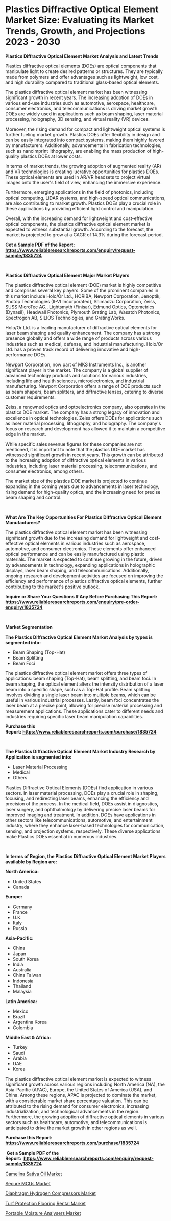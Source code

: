 <p><h1>Plastics Diffractive Optical Element Market Size: Evaluating its Market Trends, Growth, and Projections 2023 - 2030</h1></p><p><strong>Plastics Diffractive Optical Element Market Analysis and Latest Trends</strong></p>
<p><p>Plastics diffractive optical elements (DOEs) are optical components that manipulate light to create desired patterns or structures. They are typically made from polymers and offer advantages such as lightweight, low cost, and high durability compared to traditional glass-based optical elements.</p><p>The plastics diffractive optical element market has been witnessing significant growth in recent years. The increasing adoption of DOEs in various end-use industries such as automotive, aerospace, healthcare, consumer electronics, and telecommunications is driving market growth. DOEs are widely used in applications such as beam shaping, laser material processing, holography, 3D sensing, and virtual reality (VR) devices.</p><p>Moreover, the rising demand for compact and lightweight optical systems is further fueling market growth. Plastics DOEs offer flexibility in design and can be easily integrated into compact systems, making them highly favored by manufacturers. Additionally, advancements in fabrication technologies, such as nanoimprint lithography, are enabling the mass production of high-quality plastics DOEs at lower costs.</p><p>In terms of market trends, the growing adoption of augmented reality (AR) and VR technologies is creating lucrative opportunities for plastics DOEs. These optical elements are used in AR/VR headsets to project virtual images onto the user's field of view, enhancing the immersive experience.</p><p>Furthermore, emerging applications in the field of photonics, including optical computing, LiDAR systems, and high-speed optical communications, are also contributing to market growth. Plastics DOEs play a crucial role in these applications by providing efficient light control and manipulation.</p><p>Overall, with the increasing demand for lightweight and cost-effective optical components, the plastics diffractive optical element market is expected to witness substantial growth. According to the forecast, the market is projected to grow at a CAGR of 14.3% during the forecast period.</p></p>
<p><strong>Get a Sample PDF of the Report:&nbsp; <a href="https://www.reliableresearchreports.com/enquiry/request-sample/1835724">https://www.reliableresearchreports.com/enquiry/request-sample/1835724</a></strong></p>
<p>&nbsp;</p>
<p><strong>Plastics Diffractive Optical Element Major Market Players</strong></p>
<p><p>The plastics diffractive optical element (DOE) market is highly competitive and comprises several key players. Some of the prominent companies in this market include Holo/Or Ltd., HORIBA, Newport Corporation, Jenoptik, Photop Technologies (II-VI Incorporated), Shimadzu Corporation, Zeiss, SUSS MicroTec AG., Lightsmyth (Finisar), Edmund Optics, Optometrics (Dynasil), Headwall Photonics, Plymouth Grating Lab, Wasatch Photonics, Spectrogon AB, SILIOS Technologies, and GratingWorks.</p><p>Holo/Or Ltd. is a leading manufacturer of diffractive optical elements for laser beam shaping and quality enhancement. The company has a strong presence globally and offers a wide range of products across various industries such as medical, defense, and industrial manufacturing. Holo/Or Ltd. has a proven track record of delivering innovative and high-performance DOEs.</p><p>Newport Corporation, now part of MKS Instruments Inc., is another significant player in the market. The company is a global supplier of advanced technology products and solutions for various industries, including life and health sciences, microelectronics, and industrial manufacturing. Newport Corporation offers a range of DOE products such as beam shapers, beam splitters, and diffractive lenses, catering to diverse customer requirements.</p><p>Zeiss, a renowned optics and optoelectronics company, also operates in the plastics DOE market. The company has a strong legacy of innovation and excellence in optical technologies. Zeiss offers DOEs for applications such as laser material processing, lithography, and holography. The company's focus on research and development has allowed it to maintain a competitive edge in the market.</p><p>While specific sales revenue figures for these companies are not mentioned, it is important to note that the plastics DOE market has witnessed significant growth in recent years. This growth can be attributed to the increasing adoption of diffractive optical elements in various industries, including laser material processing, telecommunications, and consumer electronics, among others.</p><p>The market size of the plastics DOE market is projected to continue expanding in the coming years due to advancements in laser technology, rising demand for high-quality optics, and the increasing need for precise beam shaping and control.</p></p>
<p>&nbsp;</p>
<p><strong>What Are The Key Opportunities For Plastics Diffractive Optical Element Manufacturers?</strong></p>
<p><p>The plastics diffractive optical element market has been witnessing significant growth due to the increasing demand for lightweight and cost-effective optical elements in various industries such as aerospace, automotive, and consumer electronics. These elements offer enhanced optical performance and can be easily manufactured using plastic materials. The market is expected to continue growing in the future, driven by advancements in technology, expanding applications in holographic displays, laser beam shaping, and telecommunications. Additionally, ongoing research and development activities are focused on improving the efficiency and performance of plastics diffractive optical elements, further contributing to the market's positive outlook.</p></p>
<p><strong>Inquire or Share Your Questions If Any Before Purchasing This Report: <a href="https://www.reliableresearchreports.com/enquiry/pre-order-enquiry/1835724">https://www.reliableresearchreports.com/enquiry/pre-order-enquiry/1835724</a></strong></p>
<p>&nbsp;</p>
<p><strong>Market Segmentation</strong></p>
<p><strong>The Plastics Diffractive Optical Element Market Analysis by types is segmented into:</strong></p>
<p><ul><li>Beam Shaping (Top-Hat)</li><li>Beam Splitting</li><li>Beam Foci</li></ul></p>
<p><p>The plastics diffractive optical element market offers three types of applications: beam shaping (Top-Hat), beam splitting, and beam foci. In beam shaping, the optical element alters the intensity distribution of a laser beam into a specific shape, such as a Top-Hat profile. Beam splitting involves dividing a single laser beam into multiple beams, which can be useful in various industrial processes. Lastly, beam foci concentrates the laser beam at a precise point, allowing for precise material processing and measurement applications. These applications cater to different needs and industries requiring specific laser beam manipulation capabilities.</p></p>
<p><strong>Purchase this Report:&nbsp;<a href="https://www.reliableresearchreports.com/purchase/1835724">https://www.reliableresearchreports.com/purchase/1835724</a></strong></p>
<p>&nbsp;</p>
<p><strong>The Plastics Diffractive Optical Element Market Industry Research by Application is segmented into:</strong></p>
<p><ul><li>Laser Material Processing</li><li>Medical</li><li>Others</li></ul></p>
<p><p>Plastics Diffractive Optical Elements (DOEs) find application in various sectors. In laser material processing, DOEs play a crucial role in shaping, focusing, and redirecting laser beams, enhancing the efficiency and precision of the process. In the medical field, DOEs assist in diagnostics, laser surgery, and ophthalmology by delivering precise laser beams for improved imaging and treatment. In addition, DOEs have applications in other sectors like telecommunications, automotive, and entertainment industry, where they enhance laser-based technologies for communication, sensing, and projection systems, respectively. These diverse applications make Plastics DOEs essential in numerous industries.</p></p>
<p>&nbsp;</p>
<p><strong>In terms of Region, the Plastics Diffractive Optical Element Market Players available by Region are:</strong></p>
<p>
    <p> <strong> North America: </strong>
        <ul>
            <li>United States</li>
            <li>Canada</li>
        </ul>
        </p> 
    <p> <strong> Europe: </strong>
        <ul>
            <li>Germany</li>
            <li>France</li>
            <li>U.K.</li>
            <li>Italy</li>
            <li>Russia</li>
        </ul>
        </p> 
    <p> <strong> Asia-Pacific: </strong>
        <ul>
            <li>China</li>
            <li>Japan</li>
            <li>South Korea</li>
            <li>India</li>
            <li>Australia</li>
            <li>China Taiwan</li>
            <li>Indonesia</li>
            <li>Thailand</li>
            <li>Malaysia</li>
        </ul>
        </p> 
    <p> <strong> Latin America: </strong>
        <ul>
            <li>Mexico</li>
            <li>Brazil</li>
            <li>Argentina Korea</li>
            <li>Colombia</li>
        </ul>
        </p> 
    <p> <strong> Middle East & Africa: </strong>
        <ul>
            <li>Turkey</li>
            <li>Saudi</li>
            <li>Arabia</li>
            <li>UAE</li>
            <li>Korea</li>
        </ul>
    </p>
    </p>
<p><p>The plastics diffractive optical element market is expected to witness significant growth across various regions including North America (NA), the Asia-Pacific (APAC), Europe, the United States of America (USA), and China. Among these regions, APAC is projected to dominate the market, with a considerable market share percentage valuation. This can be attributed to the rising demand for consumer electronics, increasing industrialization, and technological advancements in the region. Furthermore, the growing adoption of diffractive optical elements in various sectors such as healthcare, automotive, and telecommunications is anticipated to drive the market growth in other regions as well.</p></p>
<p><strong>Purchase this Report: <a href="https://www.reliableresearchreports.com/purchase/1835724">https://www.reliableresearchreports.com/purchase/1835724</a></strong></p>
<p>&nbsp;<strong>Get a Sample PDF of the Report:&nbsp;&nbsp;<a href="https://www.reliableresearchreports.com/enquiry/request-sample/1835724">https://www.reliableresearchreports.com/enquiry/request-sample/1835724</a></strong></p>
<p><strong></strong></p>
<p><p><a href="https://www.linkedin.com/pulse/camelina-sativa-oil-market-research-report-unlocks-analysis-financial/">Camelina Sativa Oil Market</a></p><p><a href="https://github.com/provorikovar/Market-Research-Report-List-1/blob/main/secure-mcus-market.md">Secure MCUs Market</a></p><p><a href="https://medium.com/@dioncollins8227/decoding-diaphragm-hydrogen-compressors-market-metrics-market-share-trends-and-growth-patterns-e4ee65a132e9">Diaphragm Hydrogen Compressors Market</a></p><p><a href="https://github.com/aliciawhite5576/Market-Research-Report-List-1/blob/main/turf-protection-flooring-rental-market.md">Turf Protection Flooring Rental Market</a></p><p><a href="https://medium.com/@entelabrahimi1961/portable-moisture-analysers-market-size-cagr-trends-2024-2030-c9d2458456f6">Portable Moisture Analysers Market</a></p></p>